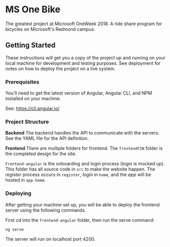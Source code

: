 # MS One Bike

The greatest project at Microsoft OneWeek 2018. A ride share program for bicycles on Microsoft's Redmond campus.

## Getting Started

These instructions will get you a copy of the project up and running on your local machine for development and testing purposes. See deployment for notes on how to deploy the project on a live system.

### Prerequisites

You'll need to get the latest version of Angular, Angular CLI, and NPM installed on your machine.

See: https://cli.angular.io/

### Project Structure
**Backend**
The backend handles the API to communicate with the servers. See the YAML file for the API definition.

**Frontend**
There are multiple folders for frontend. The `frontendFIN` folder is the completed design for the site.

`Frontend-angular` is the onboarding and login process (login is mocked up). This folder has all source code in `src` to make the website happen. The *register* process occurs in `register`, *login* in `home`, and the *app* will be hosted in `app-home`.

### Deploying

After getting your machine set up, you will be able to deploy the frontend server using the following commands.

First cd into the `frontend-angular` folder, then run the serve command:

```
ng serve
```
The server will run on localhost port 4200.
